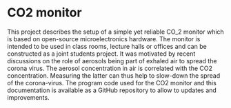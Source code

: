 # CO2 monitor

This project describes the setup of a simple yet reliable CO_2 monitor which is based on open-source microelectronics hardware. The monitor is intended to be used in class rooms, lecture halls or offices and can be constructed as a joint students project. It was motivated by recent discussions on the role of aerosols being part of exhaled air to spread the corona virus. The aerosol concentration in air is correlated with the CO2 concentration. Measuring the latter can thus help to slow-down the spread of the corona-virus. The program code used for the CO2 monitor and this documentation is available as a GitHub repository to allow to updates and improvements. 
